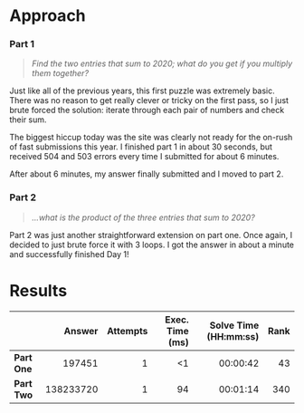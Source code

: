 # Approach
### Part 1
> _Find the two entries that sum to 2020; what do you get if you multiply them together?_

Just like all of the previous years, this first puzzle was extremely basic.
There was no reason to get really clever or tricky on the first pass,
so I just brute forced the solution:
iterate through each pair of numbers and check their sum.

The biggest hiccup today was the site was clearly not ready for the on-rush of fast
submissions this year. I finished part 1 in about 30 seconds, but received 504 and 503
errors every time I submitted for about 6 minutes.

After about 6 minutes, my answer finally submitted and I moved to part 2.

### Part 2
> _...what is the product of the three entries that sum to 2020?_

Part 2 was just another straightforward extension on part one.
Once again, I decided to just brute force it with 3 loops.
I got the answer in about a minute and successfully finished Day 1!

# Results

|    | Answer     | Attempts  | Exec. Time (ms) | Solve Time (HH:mm:ss) | Rank |
| ------ |-----------:| ---------:| -------------------:| ----:| ----:|
| **Part One**  | 197451     | 1  | <1  | 00:00:42  | 43   |
| **Part Two**  | 138233720  | 1  | 94  | 00:01:14  | 340  |
